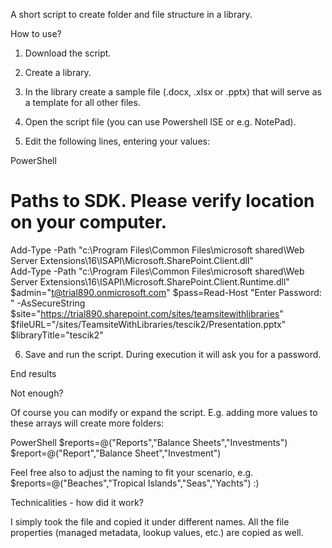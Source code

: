 A short script to create folder and file structure in a library.

 

How to use?

1. Download the script.

2. Create a library.

3. In the library create a sample file (.docx, .xlsx or .pptx) that will serve as a template for all other files.

4. Open the script file (you can use Powershell ISE or e.g. NotePad).

5. Edit the following lines, entering your values:

 

 

 

PowerShell
# Paths to SDK. Please verify location on your computer. 
Add-Type -Path "c:\Program Files\Common Files\microsoft shared\Web Server Extensions\16\ISAPI\Microsoft.SharePoint.Client.dll"  
Add-Type -Path "c:\Program Files\Common Files\microsoft shared\Web Server Extensions\16\ISAPI\Microsoft.SharePoint.Client.Runtime.dll"  
$admin="t@trial890.onmicrosoft.com" 
$pass=Read-Host "Enter Password: " -AsSecureString 
$site="https://trial890.sharepoint.com/sites/teamsitewithlibraries" 
$fileURL="/sites/TeamsiteWithLibraries/tescik2/Presentation.pptx" 
$libraryTitle="tescik2" 
 
 

6. Save and run the script. During execution it will ask you for a password.

 

 

End results

 



 

 



 

Not enough?

Of course you can modify or expand the script. E.g. adding more values to these arrays will create more folders:

 

PowerShell
$reports=@("Reports","Balance Sheets","Investments") 
  $report=@("Report","Balance Sheet","Investment") 
 
Feel free also to adjust the naming to fit your scenario, e.g. $reports=@("Beaches","Tropical Islands","Seas","Yachts")  :) 

 

 

 

Technicalities - how did it work?

 I simply took the file and copied it under different names. All the file properties (managed metadata, lookup values, etc.) are copied as well.
